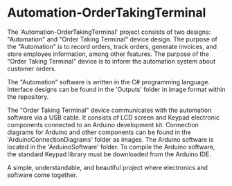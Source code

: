 # Automation-OrderTakingTerminal
The 'Automation-OrderTakingTerminal' project consists of two designs: "Automation" and "Order Taking Terminal" device design. The purpose of the "Automation" is to record orders, track orders, generate invoices, and store employee information, among other features. The purpose of the "Order Taking Terminal" device is to inform the automation system about customer orders.

The "Automation" software is written in the C# programming language. Interface designs can be found in the 'Outputs' folder in image format within the repository.

The "Order Taking Terminal" device communicates with the automation software via a USB cable. It consists of LCD screen and Keypad electronic components connected to an Arduino development kit. Connection diagrams for Arduino and other components can be found in the 'ArduinoConnectionDiagrams' folder as images. The Arduino software is located in the 'ArduinoSoftware' folder. To compile the Arduino software, the standard Keypad library must be downloaded from the Arduino IDE.

A simple, understandable, and beautiful project where electronics and software come together.